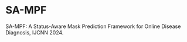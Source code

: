 # SA-MPF
SA-MPF: A Status-Aware Mask Prediction Framework for Online Disease Diagnosis, IJCNN 2024.
